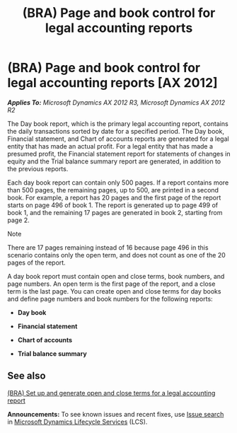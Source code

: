 ﻿---
title: (BRA) Page and book control for legal accounting reports
TOCTitle: (BRA) Page and book control for legal accounting reports
ms:assetid: b8b3e611-ac01-41ee-9316-54bba2a720ed
ms:mtpsurl: https://technet.microsoft.com/en-us/library/JJ710607(v=AX.60)
ms:contentKeyID: 49384497
ms.date: 04/18/2014
mtps_version: v=AX.60
f1_keywords:
- BRA
- Brazil
- accounting reports
- book control
- legal accounting reports
- page and book control
- BR - 00019
---

# (BRA) Page and book control for legal accounting reports [AX 2012]


_**Applies To:** Microsoft Dynamics AX 2012 R3, Microsoft Dynamics AX 2012 R2_

The Day book report, which is the primary legal accounting report, contains the daily transactions sorted by date for a specified period. The Day book, Financial statement, and Chart of accounts reports are generated for a legal entity that has made an actual profit. For a legal entity that has made a presumed profit, the Financial statement report for statements of changes in equity and the Trial balance summary report are generated, in addition to the previous reports.

Each day book report can contain only 500 pages. If a report contains more than 500 pages, the remaining pages, up to 500, are printed in a second book. For example, a report has 20 pages and the first page of the report starts on page 496 of book 1. The report is generated up to page 499 of book 1, and the remaining 17 pages are generated in book 2, starting from page 2.


> [!NOTE]
> <P>There are 17 pages remaining instead of 16 because page 496 in this scenario contains only the open term, and does not count as one of the 20 pages of the report.</P>



A day book report must contain open and close terms, book numbers, and page numbers. An open term is the first page of the report, and a close term is the last page. You can create open and close terms for day books and define page numbers and book numbers for the following reports:

  - **Day book**

  - **Financial statement**

  - **Chart of accounts**

  - **Trial balance summary**

## See also

[(BRA) Set up and generate open and close terms for a legal accounting report](bra-set-up-and-generate-open-and-close-terms-for-a-legal-accounting-report.md)

  
**Announcements:** To see known issues and recent fixes, use [Issue search](http://go.microsoft.com/fwlink/?linkid=389258) in [Microsoft Dynamics Lifecycle Services](http://go.microsoft.com/fwlink/?linkid=306505) (LCS).

